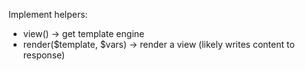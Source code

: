 Implement helpers:
- view() -> get template engine
- render($template, $vars) -> render a view (likely writes content to response)

